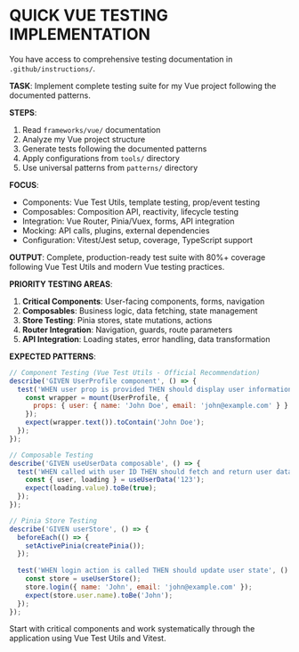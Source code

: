 # QUICK VUE TESTING IMPLEMENTATION

You have access to comprehensive testing documentation in `.github/instructions/`. 

**TASK**: Implement complete testing suite for my Vue project following the documented patterns.

**STEPS**:
1. Read `frameworks/vue/` documentation
2. Analyze my Vue project structure  
3. Generate tests following the documented patterns
4. Apply configurations from `tools/` directory
5. Use universal patterns from `patterns/` directory

**FOCUS**: 
- Components: Vue Test Utils, template testing, prop/event testing
- Composables: Composition API, reactivity, lifecycle testing
- Integration: Vue Router, Pinia/Vuex, forms, API integration
- Mocking: API calls, plugins, external dependencies
- Configuration: Vitest/Jest setup, coverage, TypeScript support

**OUTPUT**: Complete, production-ready test suite with 80%+ coverage following Vue Test Utils and modern Vue testing practices.

**PRIORITY TESTING AREAS**:
1. **Critical Components**: User-facing components, forms, navigation
2. **Composables**: Business logic, data fetching, state management
3. **Store Testing**: Pinia stores, state mutations, actions
4. **Router Integration**: Navigation, guards, route parameters
5. **API Integration**: Loading states, error handling, data transformation

**EXPECTED PATTERNS**:
```javascript
// Component Testing (Vue Test Utils - Official Recommendation)
describe('GIVEN UserProfile component', () => {
  test('WHEN user prop is provided THEN should display user information', () => {
    const wrapper = mount(UserProfile, {
      props: { user: { name: 'John Doe', email: 'john@example.com' } }
    });
    expect(wrapper.text()).toContain('John Doe');
  });
});

// Composable Testing
describe('GIVEN useUserData composable', () => {
  test('WHEN called with user ID THEN should fetch and return user data', () => {
    const { user, loading } = useUserData('123');
    expect(loading.value).toBe(true);
  });
});

// Pinia Store Testing
describe('GIVEN userStore', () => {
  beforeEach(() => {
    setActivePinia(createPinia());
  });
  
  test('WHEN login action is called THEN should update user state', () => {
    const store = useUserStore();
    store.login({ name: 'John', email: 'john@example.com' });
    expect(store.user.name).toBe('John');
  });
});
```

Start with critical components and work systematically through the application using Vue Test Utils and Vitest.